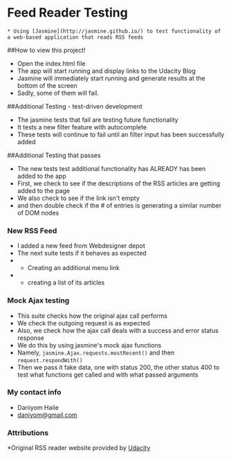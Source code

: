 # Feed Reader Testing
	* Using [Jasmine](http://jasmine.github.io/) to test functionality of a web-based application that reads RSS feeds

##How to view this project!
*	Open the index.html file
*	The app will start running and display links to the Udacity Blog
*	Jasmine will immediately start running and generate results at the bottom of the screen
*	Sadly, some of them will fail.

##Additional Testing - test-driven development
*	The jasmine tests that fail are testing future functionality
*	It tests a new filter feature with autocomplete
*	These tests will continue to fail until an filter input has been
	successfully added

##Additional Testing that passes
*	The new tests test additional functionality has ALREADY has been added to
	the app
*	First, we check to see if the descriptions of the RSS articles are 
	getting added to the page
*	We also check to see if the link isn't empty
*	and then double check if the # of entries is generating a similar number
	of DOM nodes

### New RSS Feed
* I added a new feed from Webdesigner depot
*	The next suite tests if it behaves as expected
*  - Creating an additional menu link
* 	- creating a list of its articles 

### Mock Ajax testing
*	This suite checks how the original ajax call performs
*	We check the outgoing request is as expected
*	Also, we check how the ajax call deals with a success and 
	error status response
*	We do this by using jasmine's mock ajax functions
*	Namely, `jasmine.Ajax.requests.mostRecent()` and then `request.respondWith()`
*	Then we pass it fake data, one with status 200, the other status 400 
	to test what functions get called and with what passed arguments

### My contact info
* Daniyom Haile
* daniyom@gmail.com

### Attributions
*Original RSS reader website provided by [Udacity](http://github.com/udacity/frontend-nanodegree-feedreader)

